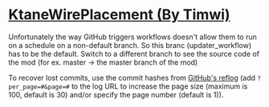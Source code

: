 # [KtaneWirePlacement (By Timwi)](https://github.com/Timwi/KtaneWirePlacement)

Unfortunately the way GitHub triggers workflows doesn't allow them to run on a schedule on a non-default branch. So this branc (updater_workflow) has to be the default. Switch to a different branch to see the source code of the mod (for ex. master -> the master branch of the mod)

To recover lost commits, use the commit hashes from [GitHub's reflog](https://api.github.com/repos/KtaneModules/KtaneWirePlacement-Timwi/events) (add `?per_page=#&page=#` to the log URL to increase the page size (maximum is 100, default is 30) and/or specify the page number (default is 1)).
